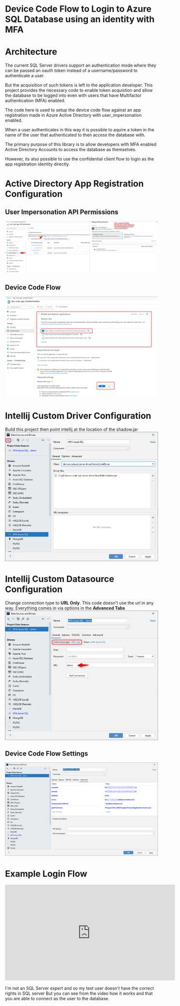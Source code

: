 # Device Code Flow to Login to Azure SQL Database using an identity with MFA


# Architecture

The current SQL Server drivers support an authentication mode where they can be passed an oauth token instead of a 
username/password to authenticate a user.

But the acquisition of such tokens is left to the application developer.  This project provides the necessary code to 
enable token acquistion and allow the database to be logged into even with users that have Multifactor 
authentication (MFA) enabled.

The code here is used to setup the device code flow against an app registration made in Azure Active Directory with 
user_impersonation enabled.

When a user authenticates in this way it is possible to aquire a token in the name of the user that authenticated to
then access the database with.

The primary purpose of this library is to allow developers with MFA enabled Active Directory Accounts to access the 
database as themselves.

However, its also possible to use the confidential client flow to login as the app registration identity directly.  

# Active Directory App Registration Configuration

## User Impersonation API Permissions
![images/app-registration-user-impersonation.png](images/app-registration-user-impersonation.png)

## Device Code Flow
![images/app-registration-user-impersonation.png](images/app-registration-device-code-flow.png)

# Intellij Custom Driver Configuration

Build this project then point intellij at the location of the shadow.jar
![](images/intellij-driver-configuration.png)

# Intellij Custom Datasource Configuration
 
Change connection type to **URL Only**.  This code doesn't use the url in any way.  Everything comes in via options in the **Advanced Tabs**
![](images/intellij-data-source-general.png)

## Device Code Flow Settings

![](images/intellij-data-source-advanced.png)

# Example Login Flow

<iframe width="560" height="315" src="https://www.youtube.com/embed/zwT9GFyvsy8" frameborder="0" allow="accelerometer; autoplay; encrypted-media; gyroscope; picture-in-picture" allowfullscreen></iframe>

I'm not an SQL Server expert and so my test user doesn't have the correct rights in SQL server
But you can see from the video how it works and that you are able to connect as the user
to the database.
